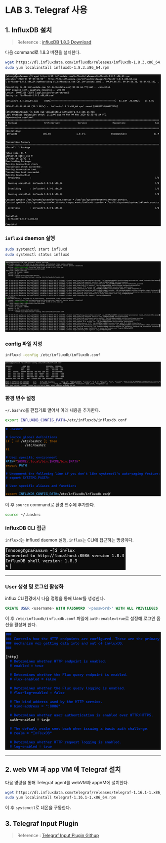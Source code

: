 # LAB 3. Telegraf 사용

## 1. InfluxDB 설치

> Reference : [influxDB 1.8.3 Download](https://portal.influxdata.com/downloads/)

다음 command로 1.8.3 버전을 설치한다.

```bash
wget https://dl.influxdata.com/influxdb/releases/influxdb-1.8.3.x86_64.rpm
sudo yum localinstall influxdb-1.8.3.x86_64.rpm
```

![influxDB_install](./img/influxDB_install.PNG)

### `influxd` daemon 실행

```bash
sudo systemctl start influxd
sudo systemctl status influxd
```

![systemctl_status_influxd](./img/systemctl_status_influxd.PNG)

### config 파일 지정

```bash
influxd -config /etc/influxdb/influxdb.conf
```

![influxd_config](./img/influxd_config.PNG)

### 환경 변수 설정

`~/.bashrc`를 편집기로 열어서 아래 내용을 추가한다.

```bash
export INFLUXDB_CONFIG_PATH=/etc/influxdb/influxdb.conf
```

![vim_bashrc](./img/vim_bashrc.PNG)

이 후 `source` command로 환경 변수에 추가한다.

```bash
source ~/.bashrc
```

### influxDB CLI 접근

`influxd`는 influxd daemon 실행, `influx`는 CLI에 접근하는 명령이다.

![influx_cli](./img/influx_CLI.PNG)

---
### User 생성 및 로그인 활성화

influx CLI환경에서 다음 명령을 통해 User를 생성한다.

```SQL
CREATE USER <username> WITH PASSWORD '<password>' WITH ALL PRIVILEGES
```

이 후 `/etc/influxdb/influxdb.conf` 파일에 `auth-enable=true`로 설정해 로그인 옵션을 활성화 한다.

![config-auth-enabled-true](./img/config_auth-enabled_true.PNG)

---

## 2. web VM 과 app VM 에 Telegraf 설치

다음 명령을 통해 Telegraf agent를 webVM과 appVM에 설치한다.

```bash
wget https://dl.influxdata.com/telegraf/releases/telegraf-1.16.1-1.x86_64.rpm
sudo yum localinstall telegraf-1.16.1-1.x86_64.rpm
```

이 후 `systemctl`로 데몬을 구동한다.

## 3. Telegraf Input Plugin

> Reference : [Telegraf Input Plugin Githup](https://github.com/influxdata/telegraf/tree/master/plugins/inputs)
